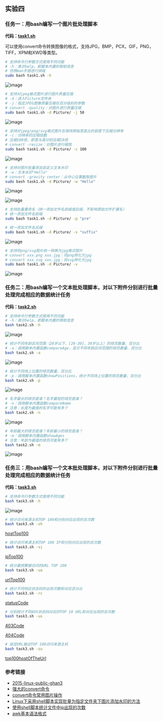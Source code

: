 ## 实验四
### 任务一：用bash编写一个图片批处理脚本
**代码：[task1.sh](Code/task1.sh)**

可以使用convert命令转换图像的格式，支持JPG，BMP，PCX，GIF，PNG，TIFF，XPM和XWD等类型。

```bash
# 支持命令行参数方式使用不同功能
# -h：表示help，即脚本内置的帮助信息
# 仿照man手册进行排版
sudo bash task1.sh -h
```

![image](operations.jpg)

```bash
# 支持对jpeg格式图片进行图片质量压缩
# -d：进入Picture文件夹
# -j：指定JPEG图像质量压缩在百分级别的参数
# convert -quality：对图片进行质量压缩
sudo bash task1.sh -d Picture/ -j 50
```

![image](compressJPG.jpg)

```bash
# 支持对jpeg/png/svg格式图片在保持原始宽高比的前提下压缩分辨率
# -c：分辨率的压缩倍数
# 压缩100倍，即宽与高分别压缩10倍
# convert -resize：对图片进行缩放
sudo bash task1.sh -d Picture/ -c 100
```

![image](compressRP.jpg)

```bash
# 支持对图片批量添加自定义文本水印
# -w：文本水印"Hello"
# convert -gravity center：从中心位置截取图片
sudo bash task1.sh -d Picture/ -w "Hello"
```

![image](flower.jpg)

![image](strawberry.jpg)

```bash
# 支持批量重命名（统一添加文件名前缀或后缀，不影响原始文件扩展名）
# 统一添加文件名前缀
sudo bash task1.sh -d Picture/ -p "pre"

# 统一添加文件名后缀
sudo bash task1.sh -d Picture/ -s "suffix"
```

![image](rename.jpg)

```bash
# 支持将png/svg图片统一转换为jpg格式图片
# convert xxx.png xxx.jpg：将png转化为jpg
# convert xxx.svg xxx.jpg：将svg转化为jpg
sudo bash task1.sh -d Picture/ -v
```

![image](convert.jpg)

### 任务二：用bash编写一个文本批处理脚本，对以下附件分别进行批量处理完成相应的数据统计任务
**代码：[task2.sh](Code/task2.sh)**

```bash
# 支持命令行参数方式使用不同功能
# -h：表示help，即脚本内置的帮助信息
bash task2.sh -h
```

![image](operations2.jpg)

```bash
# 统计不同年龄区间范围（20岁以下、[20-30]、30岁以上）的球员数量、百分比
# -a：调用脚本内置函数compareAge，显示不同年龄区间范围的球员数量、百分比
bash task2.sh -a
```

![image](compareAge.jpg)

```bash
# 统计不同场上位置的球员数量、百分比
# -p：调用脚本内置函数showPositions，统计不同场上位置的球员数量、百分比
bash task2.sh -p
```

![image](showPosition.jpg)

```bash
# 名字最长的球员是谁？名字最短的球员是谁？
# -n：调用脚本内置函数compareName
# 注意：长度为最值的名字可能有多个
bash task2.sh -n
```

![image](showName.jpg)

```bash
# 年龄最大的球员是谁？年龄最小的球员是谁？
# -m：调用脚本内置函数showAges
# 注意：年龄为最值的球员可能有多个
bash task2.sh -m
```

![image](showAge.jpg)

### 任务三：用bash编写一个文本批处理脚本，对以下附件分别进行批量处理完成相应的数据统计任务
**代码：[task3.sh](Code/task3.sh)**

```bash
# 支持命令行参数方式使用不同功能
bash task3.sh -h
```

![image](operations3.jpg)

```bash
# 统计访问来源主机TOP 100和分别对应出现的总次数
bash task3.sh -sh
```

[hostTop100](Code/Task3Data/hostTop100.txt)

```bash
# 统计访问来源主机TOP 100 IP和分别对应出现的总次数
bash task3.sh -si
```

[ipTop100](Code/Task3Data/ipTop100.txt)

```bash
# 统计最频繁被访问的URL TOP 100
bash task3.sh -ua
```

[urlTop100](Code/Task3Data/urlTop100.txt)

```bash
# 统计不同响应状态码的出现次数和对应百分比
bash task3.sh -rc
```

[statusCode](Code/Task3Data/statusCode.txt)

```bash
# 分别统计不同4XX状态码对应的TOP 10 URL和对应出现的总次数
bash task3.sh -ux
```

[403Code](Code/Task3Data/403Code.txt)

[404Code](Code/Task3Data/404Code.txt)

```bash
# 给定URL输出TOP 100访问来源主机
bash task3.sh -su
```

[top100hostOfTheUrl](Code/Task3Data/top100hostOfTheUrl.txt)

### 参考链接
- [2015-linux-public-ghan3](https://github.com/CUCCS/2015-linux-public-ghan3/tree/660ea505f077bd636cb2169c3819fafd683fd51b/%E7%AC%AC%E5%9B%9B%E6%AC%A1%E5%AE%9E%E9%AA%8C)
- [强大的convert命令](http://www.linuxdiyf.com/viewarticle.php?id=170334)
- [convert命令常用图片操作](https://blog.csdn.net/u011944141/article/details/51658012)
- [Linux下采用shell脚本实现批量为指定文件夹下图片添加水印的方法](https://www.jb51.net/article/51888.htm)
- [使用shell脚本统计文件中ip出现的次数](https://blog.csdn.net/xiamoyanyulrq/article/details/81570652)
- [awk基本语法格式](https://www.jianshu.com/p/cae3cccd2ee6)